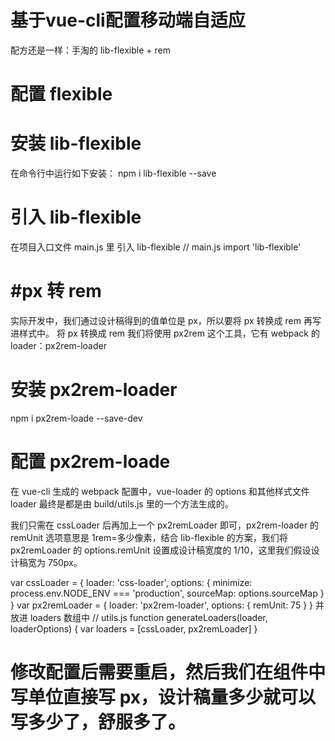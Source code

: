 # 基于vue-cli配置移动端自适应

配方还是一样：手淘的 lib-flexible + rem

# 配置 flexible

# 安装 lib-flexible

在命令行中运行如下安装：
npm i lib-flexible --save

# 引入 lib-flexible

在项目入口文件 main.js 里 引入 lib-flexible
// main.js
import 'lib-flexible'

# #px 转 rem

实际开发中，我们通过设计稿得到的值单位是 px，所以要将 px 转换成 rem 再写进样式中。
将 px 转换成 rem 我们将使用 px2rem 这个工具，它有 webpack 的 loader：px2rem-loader

# 安装 px2rem-loader

npm i px2rem-loade --save-dev

# 配置 px2rem-loade

在 vue-cli 生成的 webpack 配置中，vue-loader 的 options 和其他样式文件 loader 最终是都是由 build/utils.js 里的一个方法生成的。

我们只需在 cssLoader 后再加上一个 px2remLoader 即可，px2rem-loader 的 remUnit 选项意思是 1rem=多少像素，结合 lib-flexible 的方案，我们将 px2remLoader 的 options.remUnit 设置成设计稿宽度的 1/10，这里我们假设设计稿宽为 750px。

var cssLoader = {
  loader: 'css-loader',
  options: {
    minimize: process.env.NODE_ENV === 'production',
    sourceMap: options.sourceMap
  }
}
var px2remLoader = {
  loader: 'px2rem-loader',
  options: {
    remUnit: 75
  }
}
并放进 loaders 数组中
// utils.js
function generateLoaders(loader, loaderOptions) {
  var loaders = [cssLoader, px2remLoader]
}

# 修改配置后需要重启，然后我们在组件中写单位直接写 px，设计稿量多少就可以写多少了，舒服多了。
